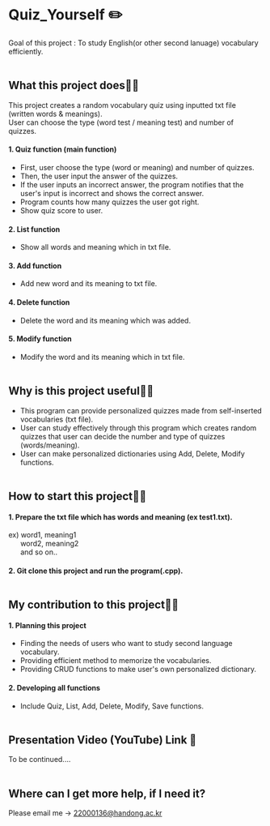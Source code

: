 # Quiz_Yourself ✏️
Goal of this project : To study English(or other second lanuage) vocabulary efficiently.</br></br>
 
## What this project does✋🏻
This project creates a random vocabulary quiz using inputted txt file (written words & meanings). </br>
User can choose the type (word test / meaning test) and number of quizzes. </br>
 
#### 1. Quiz function (main function)
- First, user choose the type (word or meaning) and number of quizzes.
- Then, the user input the answer of the quizzes.
- If the user inputs an incorrect answer, the program notifies that the user's input is incorrect and shows the correct answer.
- Program counts how many quizzes the user got right. 
- Show quiz score to user.
#### 2. List function
- Show all words and meaning which in txt file.
#### 3. Add function
- Add new word and its meaning to txt file.
#### 4. Delete function
- Delete the word and its meaning which was added.
#### 5. Modify function
- Modify the word and its meaning which in txt file. </br></br>
 
## Why is this project useful✋🏻
- This program can provide personalized quizzes made from self-inserted vocabularies (txt file).
- User can study effectively through this program which creates random quizzes that user can decide the number and type of quizzes (words/meaning).
- User can make personalized dictionaries using Add, Delete, Modify functions. <br/></br>

## How to start this project✋🏻
#### 1. Prepare the txt file which has words and meaning (ex test1.txt). 
 ex) word1, meaning1 <br/>
 &nbsp;&nbsp;&nbsp;&nbsp;&nbsp; word2, meaning2 <br/>
 &nbsp;&nbsp;&nbsp;&nbsp;&nbsp; and so on..  <br/>
 
#### 2. Git clone this project and run the program(.cpp).</br></br>

## My contribution to this project✋🏻
#### 1. Planning this project </br>
  - Finding the needs of users who want to study second language vocabulary. </br>
  - Providing efficient method to memorize the vocabularies. </br>
  - Providing CRUD functions to make user's own personalized dictionary.
#### 2. Developing all functions </br>
  - Include Quiz, List, Add, Delete, Modify, Save functions. </br></br>

## Presentation Video (YouTube) Link 🎥
To be continued....
</br></br>
## Where can I get more help, if I need it?
Please email me -> <a>22000136@handong.ac.kr</a>
